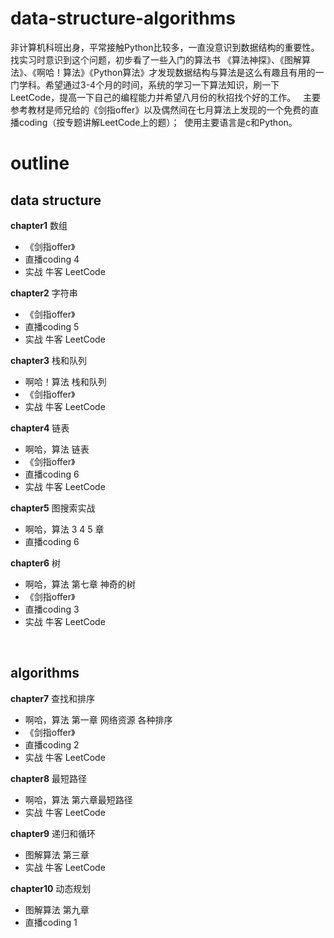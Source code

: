 # data-structure-algorithms
   非计算机科班出身，平常接触Python比较多，一直没意识到数据结构的重要性。找实习时意识到这个问题，初步看了一些入门的算法书 《算法神探》、《图解算法》、《啊哈！算法》《Python算法》才发现数据结构与算法是这么有趣且有用的一门学科。希望通过3-4个月的时间，系统的学习一下算法知识，刷一下LeetCode，提高一下自己的编程能力并希望八月份的秋招找个好的工作。
   主要参考教材是师兄给的《剑指offer》以及偶然间在七月算法上发现的一个免费的直播coding（按专题讲解LeetCode上的题）；
  使用主要语言是c和Python。
  
# outline
## data structure
**chapter1** 数组
 + 《剑指offer》
 + 直播coding 4
 + 实战 牛客 LeetCode
   
**chapter2** 字符串
 + 《剑指offer》
 + 直播coding 5
 + 实战 牛客 LeetCode
 
**chapter3** 栈和队列
 + 啊哈！算法 栈和队列
 + 《剑指offer》
 + 实战 牛客 LeetCode
 
**chapter4** 链表
 + 啊哈，算法 链表
 + 《剑指offer》
 + 直播coding 6
 + 实战 牛客 LeetCode
 
**chapter5** 图搜索实战
+ 啊哈，算法 3 4 5 章
+ 直播coding 6

**chapter6** 树
 +  啊哈，算法 第七章 神奇的树
 + 《剑指offer》
 + 直播coding 3
 + 实战 牛客 LeetCode

   
## algorithms
**chapter7** 查找和排序
+ 啊哈，算法 第一章 网络资源 各种排序
+ 《剑指offer》
+ 直播coding 2
+ 实战 牛客 LeetCode

**chapter8** 最短路径
+  啊哈，算法 第六章最短路径
+ 实战 牛客 LeetCode

**chapter9** 递归和循环
+ 图解算法 第三章
+ 实战 牛客 LeetCode

**chapter10** 动态规划
+ 图解算法 第九章
+ 直播coding 1
